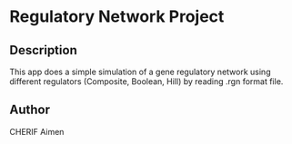 # Regulatory Network Project

## Description

This app does a simple simulation of a gene regulatory network using different regulators
(Composite, Boolean, Hill) by reading .rgn format file.

## Author

CHERIF Aimen